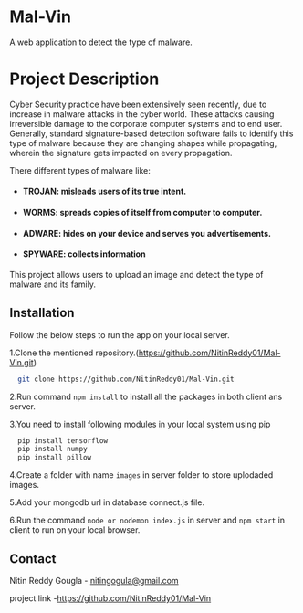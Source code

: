 
# Mal-Vin 
A web application to detect the type of malware.

# Project Description
Cyber Security practice have been extensively seen recently, due to increase in malware attacks 
in the cyber world. These attacks causing irreversible damage to the corporate computer systems 
and to end user. Generally, standard signature-based detection software fails to identify this type 
of malware because they are changing shapes while propagating, wherein the signature gets 
impacted on every propagation.

There different types of malware like:

- #### TROJAN: misleads users of its true intent.
- #### WORMS: spreads copies of itself from computer to computer.
- #### ADWARE: hides on your device and serves you advertisements.
- #### SPYWARE: collects information 

This project allows users to upload an image and detect the type of malware and its family.
    

## Installation

Follow the below steps to run the app on your local server.

1.Clone the mentioned repository.(https://github.com/NitinReddy01/Mal-Vin.git) 
```bash
  git clone https://github.com/NitinReddy01/Mal-Vin.git
```
2.Run command `npm install` to install all the packages in both client ans server.

3.You need to install following modules in your local system using pip
```bash
  pip install tensorflow
  pip install numpy
  pip install pillow
```
4.Create a folder with name `images` in server folder to store uplodaded images.

5.Add your mongodb url in database connect.js file.

6.Run the command `node or nodemon index.js` in server and `npm start` in client to run on your local browser.


    
## Contact

Nitin Reddy Gougla - nitingogula@gmail.com

project link -https://github.com/NitinReddy01/Mal-Vin 

